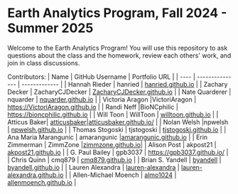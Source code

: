 # Earth Analytics Program, Fall 2024 - Summer 2025

Welcome to the Earth Analytics Program! You will use this repository to ask questions about the class and the homework, review each others' work, and join in class discussions.

Contributors:
| Name | GitHub Username | Portfolio URL |
| ---- | --------------- | ------------- |
| Hannah Rieder | hanried | [hanried.github.io](https://hanried.github.io/) |
| Zachary Decker | ZacharyCJDecker | [ZacharyCJDecker.github.io](https://zacharycjdecker.github.io/) |
| Nate Quarderer | nquarder | [nquarder.github.io](https://nquarder.github.io/) |
| Victoria Aragon  |VictoriAragon  | https://VictoriAragon.github.io |
| Randi Neff |BioNCphilic  | https://bioncphilic.github.io |
| Will Toon | WillToon | <a href="https://willtoon.github.io/" target="_blank">willtoon.github.io</a> |
| Atticus Baker| [atticusbaker](https://www.github.com/atticusbaker)|[atticusbaker.github.io/](https://atticusbaker.github.io/)  |
| Nolan Welsh |npwelsh  | [npwelsh.github.io](https://npwelsh.github.io/) |
| Thomas Stogoski | tjstogoski | [tjstogoski.github.io](https://tjstogoski.github.io) |
| Ana Maria Marangunic | amarangunic |[amarangunic.github.io](https://amarangunic.github.io)  |
| Erin Zimmerman | ZimmZone |[zimmzone.github.io](https://zimmzone.github.io)|
| Alison Post | akpost21  | [akpost21.github.io](https://akpost21.github.io/) |
| G. Paul Bailey | gpb3037 | https://gpb3037.github.io/ |
| Chris Quinn | cmq879 | [cmq879.github.io](https://cmq879.github.io/) |
| Brian S. Yandell | [byandell](https://www.github.com/byandell) | [byandell.github.io](https://byandell.github.io) |
| Lauren Alexandra | [lauren-alexandra](https://github.com/lauren-alexandra) | [lauren-alexandra.github.io](https://lauren-alexandra.github.io) |
| Allen-Michael Moench | [almo1024](https://www.github.com/allenmoench) | [allenmoench.github.io](https://allenmoench.github.io) |
